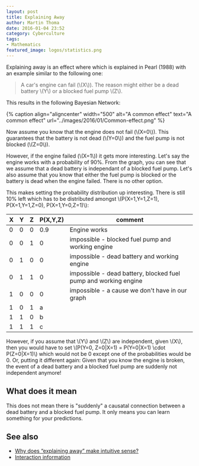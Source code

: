 ```yaml
---
layout: post
title: Explaining Away
author: Martin Thoma
date: 2016-01-04 23:52
category: Cyberculture
tags:
- Mathematics
featured_image: logos/statistics.png
---
```


Explaining away is an effect where which is explained in Pearl (1988) with
an example similar to the following one:

> A car's engine can fail (\\(X\\)). The reason might either be a dead battery
> \\(Y\\) or a blocked fuel pump \\(Z\\).

This results in the following Bayesian Network:

{% caption align="aligncenter" width="500" alt="A common effect" text="A common effect" url="../images/2016/01/Common-effect.png" %}

Now assume you know that the engine does not fail (\\(X=0\\)). This guarantees
that the battery is not dead (\\(Y=0\\)) and the fuel pump is not blocked
(\\(Z=0\\)).

However, if the engine failed (\\(X=1\\)) it gets more interesting. Let's say the
engine works with a probability of 90%. From the graph, you can see that we
assume that a dead battery is independant of a blocked fuel pump. Let's also
assume that you know that either the fuel pump is blocked or the battery is
dead when the engine failed. There is no other option.

This makes setting the probability distribution up interesting. There is
still 10% left which has to be distributed amongst \\(P(X=1,Y=1,Z=1), P(X=1,Y=1,Z=0), P(X=1,Y=0,Z=1)\\):


| X   | Y   | Z   | P(X,Y,Z) | comment                                                         |
| --- | --- | --- | -------- | --------------------------------------------------------------- |
| 0   | 0   | 0   | 0.9      | Engine works                                                    |
| 0   | 0   | 1   | 0        | impossible - blocked fuel pump and working engine               |
| 0   | 1   | 0   | 0        | impossible - dead battery and working engine                    |
| 0   | 1   | 1   | 0        | impossible - dead battery, blocked fuel pump and working engine |
| 1   | 0   | 0   | 0        | impossible - a cause we don't have in our graph                 |
| 1   | 0   | 1   | a        |                                                                 |
| 1   | 1   | 0   | b        |                                                                 |
| 1   | 1   | 1   | c        |                                                                 |


However, if you assume that \\(Y\\) and \\(Z\\) are independent, given \\(X\\), then
you would have to set \\(P(Y=0, Z=0|X=1) = P(Y=0|X=1) \cdot P(Z=0|X=1)\\) which
would not be 0 except one of the probabilities would be 0. Or, putting it
different again: Given that you know the engine is broken, the event of
a dead battery and a blocked fuel pump are suddenly not independent anymore!


## What does it mean

This does not mean there is "suddenly" a causatal connection between a dead
battery and a blocked fuel pump. It only means you can learn something for
your predictions.


## See also

* [Why does “explaining away” make intuitive sense?](http://stats.stackexchange.com/q/54849/25741)
* [Interaction information](https://en.wikipedia.org/wiki/Interaction_information#Example_of_Positive_Interaction_Information)
